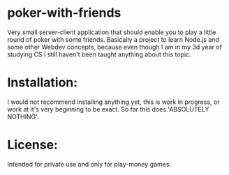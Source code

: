 # poker-with-friends

Very small server-client application that should enable you to play a little round of poker with some friends.
Basically a project to learn Node.js and some other Webdev concepts, because even though I am in my 3d year
of studying CS I still haven't been taught anything about this topic.

# Installation:
I would not recommend installing anything yet, this is work in progress, or work at it's very beginning
to be exact. So far this does 'ABSOLUTELY NOTHING'.

# License:
Intended for private use and only for play-money games. 
